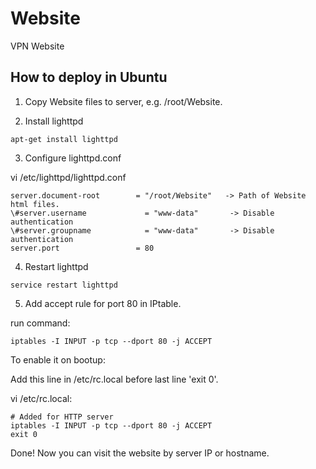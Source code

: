 # Website
VPN Website

## How to deploy in Ubuntu
1. Copy Website files to server, e.g. /root/Website.

2. Install lighttpd

`apt-get install lighttpd`

3. Configure lighttpd.conf

vi /etc/lighttpd/lighttpd.conf
```
server.document-root        = "/root/Website"   -> Path of Website html files.
\#server.username             = "www-data"       -> Disable authentication
\#server.groupname            = "www-data"       -> Disable authentication
server.port                 = 80
```
4. Restart lighttpd

`service restart lighttpd`

5. Add accept rule for port 80 in IPtable.

run command:

`iptables -I INPUT -p tcp --dport 80 -j ACCEPT`

To enable it on bootup:

Add this line in /etc/rc.local before last line 'exit 0'.

vi /etc/rc.local:
```
# Added for HTTP server
iptables -I INPUT -p tcp --dport 80 -j ACCEPT
exit 0
```

Done! Now you can visit the website by server IP or hostname.
